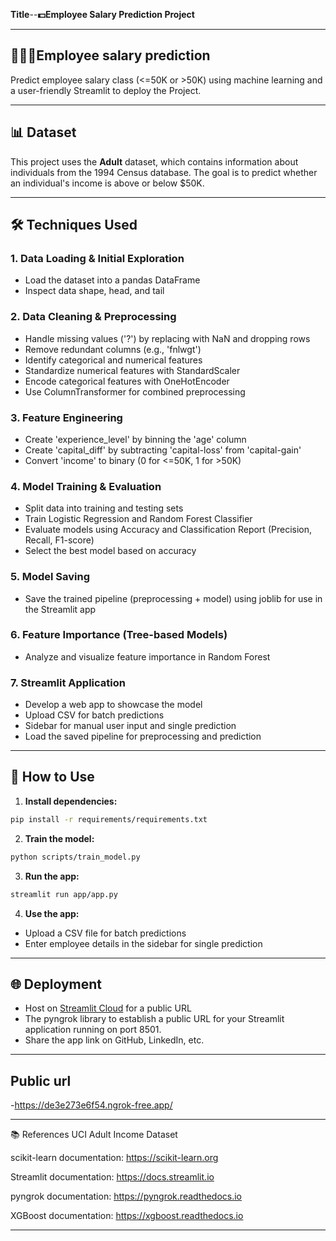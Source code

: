 
**Title**--**💵Employee Salary Prediction Project**


---
## 👨🏼‍💻Employee salary prediction
Predict employee salary class (<=50K or >50K) using machine learning and a user-friendly Streamlit to deploy the Project.

---

## 📊 Dataset

This project uses the **Adult** dataset, which contains information about individuals from the 1994 Census database. The goal is to predict whether an individual's income is above or below $50K.

---

## 🛠️ Techniques Used

### 1. Data Loading & Initial Exploration
- Load the dataset into a pandas DataFrame
- Inspect data shape, head, and tail

### 2. Data Cleaning & Preprocessing
- Handle missing values ('?') by replacing with NaN and dropping rows
- Remove redundant columns (e.g., 'fnlwgt')
- Identify categorical and numerical features
- Standardize numerical features with StandardScaler
- Encode categorical features with OneHotEncoder
- Use ColumnTransformer for combined preprocessing

### 3. Feature Engineering
- Create 'experience_level' by binning the 'age' column
- Create 'capital_diff' by subtracting 'capital-loss' from 'capital-gain'
- Convert 'income' to binary (0 for <=50K, 1 for >50K)

### 4. Model Training & Evaluation
- Split data into training and testing sets
- Train Logistic Regression and Random Forest Classifier
- Evaluate models using Accuracy and Classification Report (Precision, Recall, F1-score)
- Select the best model based on accuracy

### 5. Model Saving
- Save the trained pipeline (preprocessing + model) using joblib for use in the Streamlit app

### 6. Feature Importance (Tree-based Models)
- Analyze and visualize feature importance in Random Forest

### 7. Streamlit Application
- Develop a web app to showcase the model
- Upload CSV for batch predictions
- Sidebar for manual user input and single prediction
- Load the saved pipeline for preprocessing and prediction

---

## 🚀 How to Use

1. **Install dependencies:**
```bash
pip install -r requirements/requirements.txt
```
2. **Train the model:**
```bash
python scripts/train_model.py
```
3. **Run the app:**
```bash
streamlit run app/app.py
```
4. **Use the app:**
- Upload a CSV file for batch predictions
- Enter employee details in the sidebar for single prediction

---

## 🌐 Deployment

- Host on [Streamlit Cloud](https://streamlit.io/cloud) for a public URL
- The pyngrok library to establish a public URL for your Streamlit application running on port 8501.
- Share the app link on GitHub, LinkedIn, etc.

---

## Public url

-https://de3e273e6f54.ngrok-free.app/

----

📚 References
UCI Adult Income Dataset

scikit-learn documentation: https://scikit-learn.org

Streamlit documentation: https://docs.streamlit.io

pyngrok documentation: https://pyngrok.readthedocs.io

XGBoost documentation: https://xgboost.readthedocs.io

----
